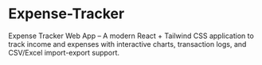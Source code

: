 # Expense-Tracker
Expense Tracker Web App – A modern React + Tailwind CSS application to track income and expenses with interactive charts, transaction logs, and CSV/Excel import-export support.
